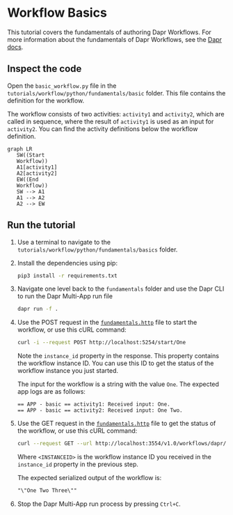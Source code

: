 # Workflow Basics

This tutorial covers the fundamentals of authoring Dapr Workflows. For more information about the fundamentals of Dapr Workflows, see the [Dapr docs](https://docs.dapr.io/developing-applications/building-blocks/workflow/workflow-features-concepts/).

## Inspect the code

Open the `basic_workflow.py` file in the `tutorials/workflow/python/fundamentals/basic` folder. This file contains the definition for the workflow.

The workflow consists of two activities: `activity1` and `activity2`, which are called in sequence, where the result of `activity1` is used as an input for `activity2`. You can find the activity definitions below the workflow definition.

```mermaid
graph LR
   SW((Start
   Workflow))
   A1[activity1]
   A2[activity2]
   EW((End
   Workflow))
   SW --> A1
   A1 --> A2
   A2 --> EW
```

## Run the tutorial

1. Use a terminal to navigate to the `tutorials/workflow/python/fundamentals/basics` folder.
2. Install the dependencies using pip:

    ```bash
    pip3 install -r requirements.txt
    ```

3. Navigate one level back to the `fundamentals` folder and use the Dapr CLI to run the Dapr Multi-App run file

    <!-- STEP
    name: Run multi app run template
    expected_stdout_lines:
    - 'Started Dapr with app id "basic"'
    expected_stderr_lines:
    working_dir: .
    output_match_mode: substring
    background: true
    sleep: 15
    timeout_seconds: 30
    -->
    ```bash
    dapr run -f .
    ```
    <!-- END_STEP -->

4. Use the POST request in the [`fundamentals.http`](./fundamentals.http) file to start the workflow, or use this cURL command:

    ```bash
    curl -i --request POST http://localhost:5254/start/One
    ```

    Note the `instance_id` property in the response. This property contains the workflow instance ID. You can use this ID to get the status of the workflow instance you just started.

    The input for the workflow is a string with the value `One`. The expected app logs are as follows:

    ```text
    == APP - basic == activity1: Received input: One.
    == APP - basic == activity2: Received input: One Two.
    ```

5. Use the GET request in the [`fundamentals.http`](./fundamentals.http) file to get the status of the workflow, or use this cURL command:

    ```bash
    curl --request GET --url http://localhost:3554/v1.0/workflows/dapr/<INSTANCEID>
    ```

    Where `<INSTANCEID>` is the workflow instance ID you received in the `instance_id` property in the previous step.

    The expected serialized output of the workflow is:

    ```txt
    "\"One Two Three\""
    ```

6. Stop the Dapr Multi-App run process by pressing `Ctrl+C`.
